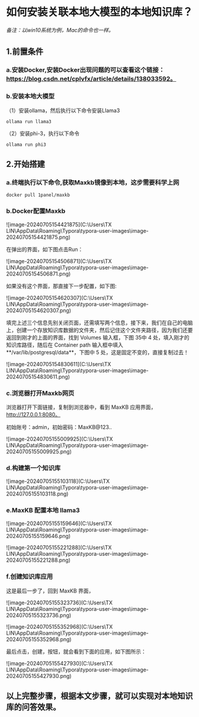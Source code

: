 # 如何安装关联本地大模型的本地知识库？

###### 备注：以win10系统为例，Mac的命令也一样。

## 1.前置条件

### a.安装Docker,安装Docker出现问题的可以查看这个链接：https://blog.csdn.net/cplvfx/article/details/138033592。

### b.安装本地大模型

（1）安装ollama，然后执行以下命令安装Llama3

```
ollama run llama3
```

 （2）安装phi-3，执行以下命令

```
ollama run phi3
```

##  2.开始搭建

### a.终端执行以下命令,获取Maxkb镜像到本地，这步需要科学上网

```
docker pull 1panel/maxkb
```

### b.Docker配置Maxkb

![image-20240705154421875](C:\Users\TX LIN\AppData\Roaming\Typora\typora-user-images\image-20240705154421875.png)

在弹出的界面，如下图点击Run：

![image-20240705154506871](C:\Users\TX LIN\AppData\Roaming\Typora\typora-user-images\image-20240705154506871.png)

如果没有这个界面，那直接下一步配置，如下图:

![image-20240705154620307](C:\Users\TX LIN\AppData\Roaming\Typora\typora-user-images\image-20240705154620307.png)

填完上述三个信息先别关闭页面，还需填写两个信息，接下来，我们在自己的电脑上，创建一个存放知识库数据的文件夹，然后记住这个文件夹路径，因为我们还要返回到刚才的上面的界面，找到 Volumes 输入框，下图 35中 4 处，填入刚才的知识库路径，随后在 Container path 输入框中填入**/var/lib/postgresql/data**，下图中 5 处，这是固定不变的，直接复制过去！

![image-20240705154830611](C:\Users\TX LIN\AppData\Roaming\Typora\typora-user-images\image-20240705154830611.png)

### c.浏览器打开Maxkb网页

浏览器打开下面链接，复制到浏览器中，看到 MaxKB 应用界面，http://127.0.0.1:8080。

初始账号：admin，初始密码：MaxKB@123..

![image-20240705155009925](C:\Users\TX LIN\AppData\Roaming\Typora\typora-user-images\image-20240705155009925.png)

### d.构建第一个知识库

![image-20240705155103118](C:\Users\TX LIN\AppData\Roaming\Typora\typora-user-images\image-20240705155103118.png)

### e.**MaxKB** **配置本地** **llama3**

![image-20240705155159646](C:\Users\TX LIN\AppData\Roaming\Typora\typora-user-images\image-20240705155159646.png)

![image-20240705155221288](C:\Users\TX LIN\AppData\Roaming\Typora\typora-user-images\image-20240705155221288.png)

### f.创建知识库应用

这是最后一步了，回到 MaxKB 界面，

![image-20240705155323736](C:\Users\TX LIN\AppData\Roaming\Typora\typora-user-images\image-20240705155323736.png)

![image-20240705155352968](C:\Users\TX LIN\AppData\Roaming\Typora\typora-user-images\image-20240705155352968.png)

最后点击，创建，按钮，就会看到下面的应用，如下图所示：

![image-20240705155427930](C:\Users\TX LIN\AppData\Roaming\Typora\typora-user-images\image-20240705155427930.png)

## 以上完整步骤，根据本文步骤，就可以实现对本地知识库的问答效果。